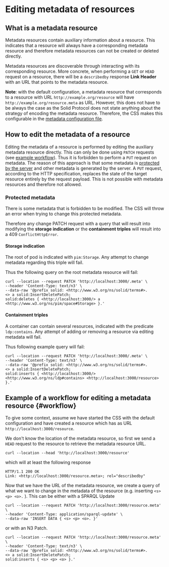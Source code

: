 # Editing metadata of resources

## What is a metadata resource

Metadata resources contain auxiliary information about a resource. This indicates that a resource will always have a corresponding metadata resource and therefore metadata resources can not be created or deleted directly.

Metadata resources are discoverable through interacting with its corresponding resource.
More concrete, when performing a `GET` or `HEAD` request on a resource, there will be a `describedby` response **Link Header** with an URL that points to the metadata resource.

**Note**: with the default configuration, a metadata resource that corresponds to a resource with URL `http://example.org/resource` will have `http://example.org/resource.meta` as URL. 
However, this does not have to be always the case as the Solid Protocol does not state anything about the strategy of encoding the metadata resource. Therefore, the CSS makes this configurable in the [metadata configuration file](../config/util/auxiliary/strategies/meta.json).



## How to edit the metadata of a resource

Editing the metadata of a resource is performed by editing the auxiliary metadata resource directly. This can only be done using `PATCH` requests (see [example workflow](#workflow)).
Thus it is forbidden to perform a `PUT` request on metadata. The reason of this approach is that some metadata is [protected by the server](https://solidproject.org/TR/protocol#resource-containment) and other metadata is generated by the server. A `PUT` request, according to the HTTP specification, replaces the state of the target resource entirely by the request payload. This is not possible with metadata resources and therefore not allowed.

### Protected metadata

There is some metadata that is forbidden to be modified. The CSS will throw an error when trying to change this protected metadata.

Therefore any change PATCH request with a query that will result into modifying the **storage indication** or the **containment triples** will result into a 409 `ConflictHttpError`.

#### Storage indication

The root of pod is indicated with `pim:Storage`. Any attempt to change metadata regarding this triple will fail.

Thus the following query on the root metadata resource will fail:

```shell
curl --location --request PATCH 'http://localhost:3000/.meta' \
--header 'Content-Type: text/n3' \
--data-raw '@prefix solid: <http://www.w3.org/ns/solid/terms#>.
<> a solid:InsertDeletePatch;
solid:deletes { <http://localhost:3000/> a <http://www.w3.org/ns/pim/space#Storage> }.'
```

#### Containment triples

A container can contain several resources, indicated with the predicate `ldp:contains`. Any attempt of adding or removing a resource via editing metadata will fail.

Thus following example query will fail:

```shell
curl --location --request PATCH 'http://localhost:3000/.meta' \
--header 'Content-Type: text/n3' \
--data-raw '@prefix solid: <http://www.w3.org/ns/solid/terms#>.
<> a solid:InsertDeletePatch;
solid:inserts { <http://localhost:3000/> <http://www.w3.org/ns/ldp#contains> <http://localhost:3000/resource> }.'
```

## Example of a workflow for editing a metadata resource {#workflow}

To give some context, assume we have started the CSS with the default configuration and have created a resource which has as URL `http://localhost:3000/resource`.

We don't know the location of the metadata resource, so first we send a `HEAD` request to the resource to retrieve the metadata resource URL.

```shell
curl --location --head 'http://localhost:3000/resource'
```

which will at least the following response

```shell
HTTP/1.1 200 OK
Link: <http://localhost:3000/resource.meta>; rel="describedby"
```

Now that we have the URL of the metadata resource, we create a query of what we want to change in the metadata of the resource (e.g. inserting `<s> <p> <o>.` ). This can be either with a SPARQL Update

```shell
curl --location --request PATCH 'http://localhost:3000/resource.meta' \
--header 'Content-Type: application/sparql-update' \
--data-raw 'INSERT DATA { <s> <p> <o>. }'
```
or with an N3 Patch.

```shell
curl --location --request PATCH 'http://localhost:3000/resource.meta' \
--header 'Content-Type: text/n3' \
--data-raw '@prefix solid: <http://www.w3.org/ns/solid/terms#>.
<> a solid:InsertDeletePatch;
solid:inserts { <s> <p> <o> }.'
```

